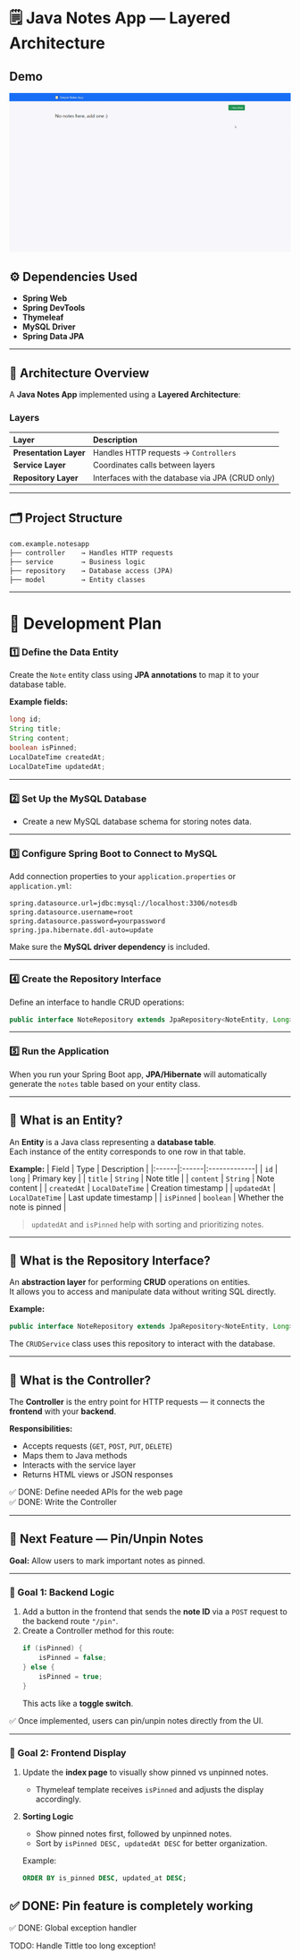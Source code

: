 # 🗒️ Java Notes App — Layered Architecture
## Demo
![Demo](demo.gif)
## ⚙️ Dependencies Used

- **Spring Web**
- **Spring DevTools**
- **Thymeleaf**
- **MySQL Driver**
- **Spring Data JPA**

---

## 🧩 Architecture Overview

A **Java Notes App** implemented using a **Layered Architecture**:

### Layers

| Layer | Description |
|:------|:-------------|
| **Presentation Layer** | Handles HTTP requests → `Controllers` |
| **Service Layer** | Coordinates calls between layers |
| **Repository Layer** | Interfaces with the database via JPA (CRUD only) |

---

## 🗂️ Project Structure

```
com.example.notesapp
├── controller    → Handles HTTP requests
├── service       → Business logic
├── repository    → Database access (JPA)
├── model         → Entity classes
```

---

# 🧭 Development Plan

### 1️⃣ Define the Data Entity
Create the `Note` entity class using **JPA annotations** to map it to your database table.

**Example fields:**
```java
long id;
String title;
String content;
boolean isPinned;
LocalDateTime createdAt;
LocalDateTime updatedAt;
```

---

### 2️⃣ Set Up the MySQL Database
- Create a new MySQL database schema for storing notes data.

---

### 3️⃣ Configure Spring Boot to Connect to MySQL
Add connection properties to your `application.properties` or `application.yml`:

```properties
spring.datasource.url=jdbc:mysql://localhost:3306/notesdb
spring.datasource.username=root
spring.datasource.password=yourpassword
spring.jpa.hibernate.ddl-auto=update
```

Make sure the **MySQL driver dependency** is included.

---

### 4️⃣ Create the Repository Interface
Define an interface to handle CRUD operations:

```java
public interface NoteRepository extends JpaRepository<NoteEntity, Long> {}
```

---

### 5️⃣ Run the Application
When you run your Spring Boot app, **JPA/Hibernate** will automatically generate the `notes` table based on your entity class.

---

## 🧱 What is an Entity?

An **Entity** is a Java class representing a **database table**.  
Each instance of the entity corresponds to one row in that table.

**Example:**
| Field | Type | Description |
|:------|:------|:-------------|
| `id` | `long` | Primary key |
| `title` | `String` | Note title |
| `content` | `String` | Note content |
| `createdAt` | `LocalDateTime` | Creation timestamp |
| `updatedAt` | `LocalDateTime` | Last update timestamp |
| `isPinned` | `boolean` | Whether the note is pinned |

> `updatedAt` and `isPinned` help with sorting and prioritizing notes.

---

## 🧰 What is the Repository Interface?

An **abstraction layer** for performing **CRUD** operations on entities.  
It allows you to access and manipulate data without writing SQL directly.

**Example:**
```java
public interface NoteRepository extends JpaRepository<NoteEntity, Long> {}
```

The `CRUDService` class uses this repository to interact with the database.

---

## 🎯 What is the Controller?

The **Controller** is the entry point for HTTP requests — it connects the **frontend** with your **backend**.

**Responsibilities:**
- Accepts requests (`GET`, `POST`, `PUT`, `DELETE`)
- Maps them to Java methods
- Interacts with the service layer
- Returns HTML views or JSON responses

✅ DONE: Define needed APIs for the web page  
✅ DONE: Write the Controller

---

## 📌 Next Feature — Pin/Unpin Notes

**Goal:** Allow users to mark important notes as pinned.

---

### 🧠 Goal 1: Backend Logic

1. Add a button in the frontend that sends the **note ID** via a `POST` request to the backend route `"/pin"`.
2. Create a Controller method for this route:
   ```java
   if (isPinned) {
       isPinned = false;
   } else {
       isPinned = true;
   }
   ```
   This acts like a **toggle switch**.

✅ Once implemented, users can pin/unpin notes directly from the UI.

---

### 🎨 Goal 2: Frontend Display

1. Update the **index page** to visually show pinned vs unpinned notes.
    - Thymeleaf template receives `isPinned` and adjusts the display accordingly.

2. **Sorting Logic**
    - Show pinned notes first, followed by unpinned notes.
    - Sort by `isPinned DESC, updatedAt DESC` for better organization.

   Example:
   ```sql
   ORDER BY is_pinned DESC, updated_at DESC;
   ```
✅ DONE: Pin feature is completely working 
---
✅ DONE: Global exception handler

TODO: Handle Tittle too long exception!